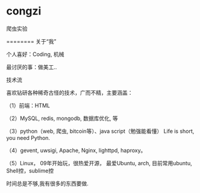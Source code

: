 congzi
======

爬虫实验


========
关于“我”

个人喜好：Coding, 机械

最讨厌的事：做美工..

技术流

喜欢钻研各种稀奇古怪的技术，广而不精，主要涵盖：

（1）前端：HTML

（2）MySQL, redis, mongodb, 数据库优化, 等

（3）python（web, 爬虫, bitcoin等）、java script（勉强能看懂）  Life is short, you need Python.

（4）gevent, uwsigi, Apache, Nginx, lighttpd, haproxy。
 
（5）Linux， 09年开始玩，很热爱开源， 最爱Ubuntu, arch, 目前常用ubuntu, Shell控，sublime控


时间总是不够,我有很多的东西要做.
